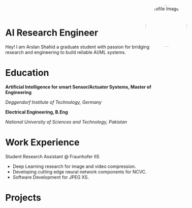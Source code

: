 <div style="position: absolute; top: 20px; right: 160px;">
  <img src="/assets/imgs/CV_Image2.png" alt="Profile Image" align="right" width="130" height= "130" style="border-radius: 50%;">
</div>

# AI Research Engineer
Hey! I am Arslan Shahid a graduate student with passion for bridging research and engineering to build reliable AI/ML systems.

# Education
**Artificial Intelligence for smart Sensor/Actuator Systems, Master of Engineering**

_Deggendorf Institute of Technology, Germany_

**Electrical Engineering, B.Eng**

_National University of Sciences and Technology, Pakistan_

# Work Experience
Student Research Assistant @ Fraunhofer IIS 
- Deep Learning research for image and video compression.
- Developing cutting edge neural network components for NCVC.
- Software Development for JPEG XS.

# Projects

